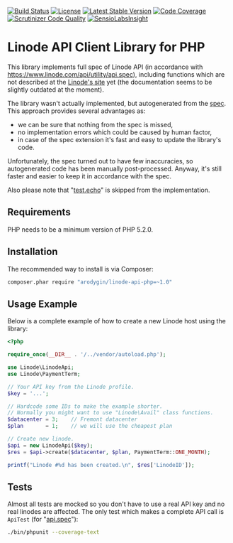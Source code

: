 [![Build Status](https://travis-ci.org/arodygin/linode-api-php.svg)](https://travis-ci.org/arodygin/linode-api-php)
[![License](https://poser.pugx.org/arodygin/linode-api-php/license.svg)](https://packagist.org/packages/arodygin/linode-api-php)
[![Latest Stable Version](https://poser.pugx.org/arodygin/linode-api-php/v/stable.svg)](https://packagist.org/packages/arodygin/linode-api-php)
[![Code Coverage](https://scrutinizer-ci.com/g/arodygin/linode-api-php/badges/coverage.png?b=master)](https://scrutinizer-ci.com/g/arodygin/linode-api-php/?branch=master)
[![Scrutinizer Code Quality](https://scrutinizer-ci.com/g/arodygin/linode-api-php/badges/quality-score.png?b=master)](https://scrutinizer-ci.com/g/arodygin/linode-api-php/?branch=master)
[![SensioLabsInsight](https://insight.sensiolabs.com/projects/727b4566-d4ae-49a3-90de-b4a607d514bc/mini.png)](https://insight.sensiolabs.com/projects/727b4566-d4ae-49a3-90de-b4a607d514bc)

# Linode API Client Library for PHP

This library implements full spec of Linode API (in accordance with https://www.linode.com/api/utility/api.spec), including functions which are not described at the [Linode's site](https://www.linode.com/api) yet (the documentation seems to be slightly outdated at the moment).

The library wasn't actually implemented, but autogenerated from the [spec](https://api.linode.com/?api_action=api.spec). This approach provides several advantages as:
 * we can be sure that nothing from the spec is missed,
 * no implementation errors which could be caused by human factor,
 * in case of the spec extension it's fast and easy to update the library's code.

Unfortunately, the spec turned out to have few inaccuracies, so autogenerated code has been manually post-processed. Anyway, it's still faster and easier to keep it in accordance with the spec.

Also please note that "[test.echo](https://www.linode.com/api/utility/test.echo)" is skipped from the implementation.

## Requirements

PHP needs to be a minimum version of PHP 5.2.0.

## Installation

The recommended way to install is via Composer:

```bash
composer.phar require "arodygin/linode-api-php=~1.0"
```

## Usage Example

Below is a complete example of how to create a new Linode host using the library:

```php
<?php

require_once(__DIR__ . '/../vendor/autoload.php');

use Linode\LinodeApi;
use Linode\PaymentTerm;

// Your API key from the Linode profile.
$key = '...';

// Hardcode some IDs to make the example shorter.
// Normally you might want to use "Linode\Avail" class functions.
$datacenter = 3;    // Fremont datacenter
$plan       = 1;    // we will use the cheapest plan

// Create new linode.
$api = new LinodeApi($key);
$res = $api->create($datacenter, $plan, PaymentTerm::ONE_MONTH);

printf("Linode #%d has been created.\n", $res['LinodeID']);
```

## Tests

Almost all tests are mocked so you don't have to use a real API key and no real linodes are affected. The only test which makes a complete API call is `ApiTest` (for "[api.spec](https://www.linode.com/api/utility/api.spec)"):

```bash
./bin/phpunit --coverage-text
```
